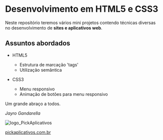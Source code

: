 # Desenvolvimento em HTML5 e CSS3
Neste repositório teremos vários mini projetos contendo técnicas diversas no desenvolvimento de **sites e aplicativos web**.

## Assuntos abordados
* HTML5
   * Estrutura de marcação 'tags'
   * Utilização semântica
   
* CSS3
   *  Menu responsivo
   *  Animação de botões para menu responsivo
   
Um grande abraço a todos. 

*Jayro Gandarella*

![logo_PickAplicativos](https://user-images.githubusercontent.com/88581814/129448035-d79428f2-6845-40a2-90b2-aaf8c58ab9cf.png)

[pickaplicativos.com.br](https://pickaplicativos.com.br)





